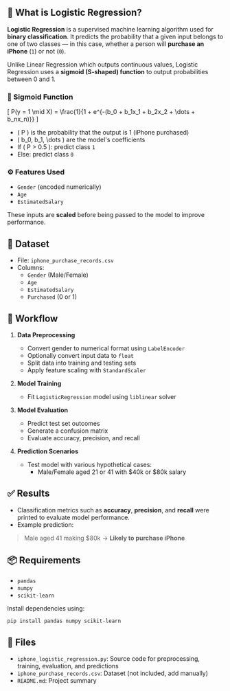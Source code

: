 ## 📘 What is Logistic Regression?

**Logistic Regression** is a supervised machine learning algorithm used for **binary classification**. It predicts the probability that a given input belongs to one of two classes — in this case, whether a person will **purchase an iPhone** (`1`) or not (`0`).

Unlike Linear Regression which outputs continuous values, Logistic Regression uses a **sigmoid (S-shaped) function** to output probabilities between 0 and 1.

### 🧠 Sigmoid Function

\[
P(y = 1 \mid X) = \frac{1}{1 + e^{-(b_0 + b_1x_1 + b_2x_2 + \dots + b_nx_n)}}
\]

- \( P \) is the probability that the output is 1 (iPhone purchased)
- \( b_0, b_1, \dots \) are the model's coefficients
- If \( P > 0.5 \): predict class `1`  
- Else: predict class `0`

### ⚙️ Features Used

- `Gender` (encoded numerically)
- `Age`
- `EstimatedSalary`

These inputs are **scaled** before being passed to the model to improve performance.
## 📂 Dataset

- File: `iphone_purchase_records.csv`
- Columns:
  - `Gender` (Male/Female)
  - `Age`
  - `EstimatedSalary`
  - `Purchased` (0 or 1)

## 🧠 Workflow

1. **Data Preprocessing**
   - Convert gender to numerical format using `LabelEncoder`
   - Optionally convert input data to `float`
   - Split data into training and testing sets
   - Apply feature scaling with `StandardScaler`

2. **Model Training**
   - Fit `LogisticRegression` model using `liblinear` solver

3. **Model Evaluation**
   - Predict test set outcomes
   - Generate a confusion matrix
   - Evaluate accuracy, precision, and recall

4. **Prediction Scenarios**
   - Test model with various hypothetical cases:
     - Male/Female aged 21 or 41 with $40k or $80k salary

## ✅ Results

- Classification metrics such as **accuracy**, **precision**, and **recall** were printed to evaluate model performance.
- Example prediction:
> Male aged 41 making $80k → **Likely to purchase iPhone**

## 📦 Requirements

- `pandas`
- `numpy`
- `scikit-learn`

Install dependencies using:
```bash
pip install pandas numpy scikit-learn
```

## 📁 Files

- `iphone_logistic_regression.py`: Source code for preprocessing, training, evaluation, and predictions
- `iphone_purchase_records.csv`: Dataset (not included, add manually)
- `README.md`: Project summary
